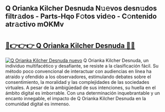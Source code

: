 ## Q Orianka Kilcher Desnuda N𝚞𝚎vos desn𝚞dos filtr𝚊dos - Parts-Hqo F𝚘tos vid𝚎o - C𝚘ntenido atr𝚊ctivo mOKMv

# <h2><a href="http://mb1i2o7.tromn.icu/?c=Q+Orianka+Kilcher+Desnuda">🔗👉👉👉 Q Orianka Kilcher Desnuda 🔗🔗</a></h2>

[![Q Orianka Kilcher Desnuda nuevo](https://i.imgur.com/pEAQMta.gif)](http://mb1i2o7.tromn.icu/?c=Q+Orianka+Kilcher+Desnuda)
Q Orianka Kilcher Desnuda, un individuo multifacético y desafiante, se resiste a la clasificación fácil. Su método poco convencional de interactuar con audiencias en línea ha atraído y ofendido a los observadores, estimulando debates sobre el consentimiento, la moralidad y las complejidades de las sociedades virtuales. A pesar de la ambigüedad de sus intenciones, su huella en el ámbito digital es imborrable. Con una determinación inquebrantable y un encanto innegable, el impacto de Q Orianka Kilcher Desnuda en la comunidad digital es inmenso.
